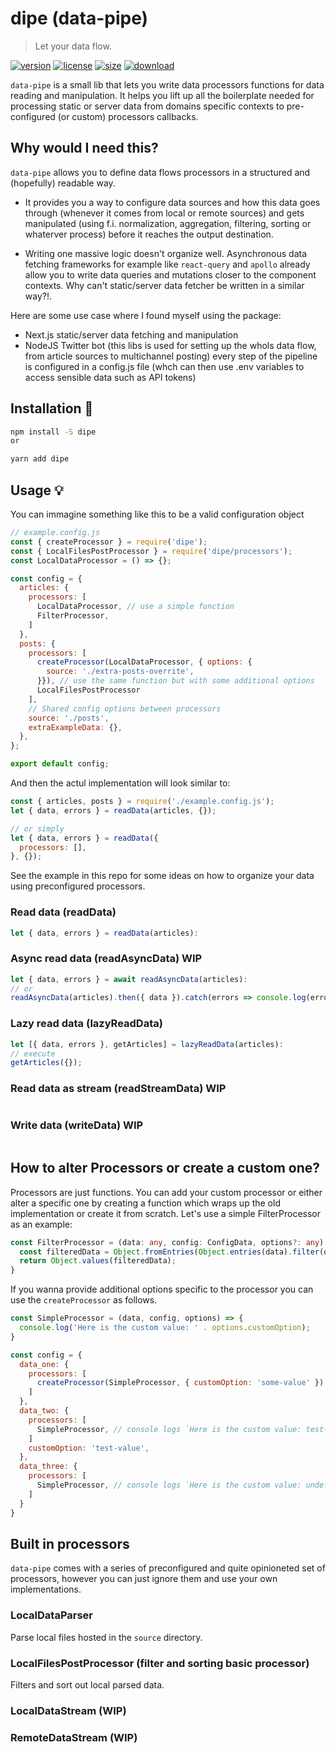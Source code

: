 # dipe (data-pipe)
> Let your data flow.

[![version][version-image]][version-url]
[![license][license-image]][license-url]
[![size][size-image]][size-url]
[![download][download-image]][download-url]

`data-pipe` is a small lib that lets you write data processors functions for data reading and manipulation.
It helps you lift up all the boilerplate needed for processing static or server data from domains specific contexts to pre-configured (or custom) processors callbacks.

## Why would I need this?
`data-pipe` allows you to define data flows processors in a structured and (hopefully) readable way.

- It provides you a way to configure data sources and how this data goes through (whenever it comes from local or remote sources) and gets manipulated (using f.i. normalization, aggregation, filtering, sorting or whaterver process) before it reaches the output destination.

- Writing one massive logic doesn't organize well. Asynchronous data fetching frameworks for example like `react-query` and `apollo` already allow you to write data queries and mutations closer to the component contexts. Why can't static/server data fetcher be written in a similar way?!.

Here are some use case where I found myself using the package:
- Next.js static/server data fetching and manipulation
- NodeJS Twitter bot (this libs is used for setting up the whols data flow, from article sources to multichannel posting) every step of the pipeline is configured in a config.js file (whch can then use .env variables to access sensible data such as API tokens)

## Installation 🔧
```bash
npm install -S dipe
or 

yarn add dipe
```

## Usage 💡
You can immagine something like this to be a valid configuration object

```js
// example.config.js
const { createProcessor } = require('dipe');
const { LocalFilesPostProcessor } = require('dipe/processors');
const LocalDataProcessor = () => {};

const config = {
  articles: {
    processors: [
      LocalDataProcessor, // use a simple function
      FilterProcessor,
    ]
  },
  posts: { 
    processors: [
      createProcessor(LocalDataProcessor, { options: {
        source: './extra-posts-overrite',
      }}), // use the same function but with some additional options
      LocalFilesPostProcessor
    ],
    // Shared config options between processors
    source: './posts',
    extraExampleData: {},
  },
};

export default config;
```

And then the actul implementation will look similar to:

```js
const { articles, posts } = require('./example.config.js');
let { data, errors } = readData(articles, {});

// or simply
let { data, errors } = readData({
  processors: [],
}, {});
```

See the example in this repo for some ideas on how to organize your data using preconfigured processors.


### Read data (readData)
```js
let { data, errors } = readData(articles):
```

### Async read data (readAsyncData) WIP
```js
let { data, errors } = await readAsyncData(articles):
// or
readAsyncData(articles).then({ data }).catch(errors => console.log(errors));
```

### Lazy read data (lazyReadData)

```js
let [{ data, errors }, getArticles] = lazyReadData(articles):
// execute
getArticles({});
```

### Read data as stream (readStreamData) WIP
```js
```

### Write data (writeData) WIP
```js
```

## How to alter Processors or create a custom one?
Processors are just functions. You can add your custom processor or either alter a specific one by creating a function which wraps up the old implementation or create it from scratch. Let's use a simple FilterProcessor as an example:

```ts
const FilterProcessor = (data: any, config: ConfigData, options?: any) => {
  const filteredData = Object.fromEntries(Object.entries(data).filter(options.filterBy));
  return Object.values(filteredData);
}
```

If you wanna provide additional options specific to the processor you can use the `createProcessor` as follows.

```js
const SimpleProcessor = (data, config, options) => {
  console.log('Here is the custom value: ' . options.customOption);
}

const config = {
  data_one: {
    processors: [
      createProcessor(SimpleProcessor, { customOption: 'some-value' }) // console logs `Here is the custom value: some-value`
    ]
  },
  data_two: {
    processors: [
      SimpleProcessor, // console logs `Here is the custom value: test-value`
    ]
    customOption: 'test-value',
  },
  data_three: {
    processors: [
      SimpleProcessor, // console logs `Here is the custom value: undefined`
    ]
  }
}
```

## Built in processors 
`data-pipe` comes with a series of preconfigured and quite opinioneted set of processors, however you can just ignore them and use your own implementations.

### LocalDataParser
Parse local files hosted in the `source` directory.

### LocalFilesPostProcessor (filter and sorting basic processor)
Filters and sort out local parsed data.

### LocalDataStream (WIP)
### RemoteDataStream (WIP)

[version-image]: https://img.shields.io/npm/v/dipe
[version-url]: https://npmjs.org/package/dipe

[license-image]: https://img.shields.io/npm/l/dipe
[license-url]: hhttps://github.com/DavideBruner/data-pipe/tree/main/LICENSE.txt

[size-image]: https://img.shields.io/bundlephobia/minzip/dipe
[size-url]: https://github.com/DavideBruner/data-pipe/tree/main/packages/data-pipe/dist/index.js

[download-image]: https://img.shields.io/npm/dm/dipe
[download-url]: https://www.npmjs.com/package/dipe